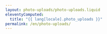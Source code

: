 ```yaml
---
layout: photo-uploads/photo-uploads.liquid
eleventyComputed:
  title: "{{ lang[locale].photo_uploads }}"
permalink: /en/photo-uploads/
---
```


